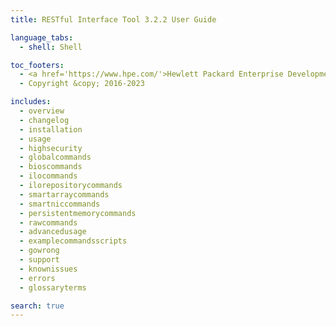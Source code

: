 ```yaml
---
title: RESTful Interface Tool 3.2.2 User Guide

language_tabs:
  - shell: Shell

toc_footers:
  - <a href='https://www.hpe.com/'>Hewlett Packard Enterprise Development LP</a>
  - Copyright &copy; 2016-2023

includes:
  - overview
  - changelog
  - installation
  - usage
  - highsecurity
  - globalcommands
  - bioscommands
  - ilocommands
  - ilorepositorycommands
  - smartarraycommands
  - smartniccommands
  - persistentmemorycommands
  - rawcommands
  - advancedusage
  - examplecommandsscripts
  - gowrong
  - support
  - knownissues
  - errors
  - glossaryterms

search: true
---
```

